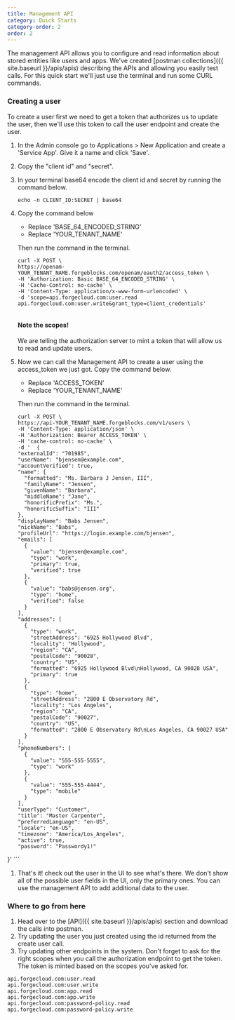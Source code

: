 ```yaml
---
title: Management API
category: Quick Starts
category-order: 2
order: 2
---
```




The management API allows you to configure and read information about stored entities like users and apps. We've created [postman collections]({{ site.baseurl }}/apis/apis) describing the APIs and allowing you easily test calls. For this quick start we'll just use the terminal and run some CURL commands. 

### Creating a user

To create a user first we need to get a token that authorizes us to update the user, then we'll use this token to call the user endpoint and create the user.

1. In the Admin console go to Applications > New Application and create a 'Service App'. Give it a name and click 'Save'.

1. Copy the "client id" and "secret".

1. In your terminal base64 encode the client id and secret by running the command below.

    ```
    echo -n CLIENT_ID:SECRET | base64
    ```
1. Copy the command below
    - Replace 'BASE_64_ENCODED_STRING' 
    - Replace 'YOUR_TENANT_NAME' 

    Then run the command in the terminal.

    ```
    curl -X POST \
    https://openam-YOUR_TENANT_NAME.forgeblocks.com/openam/oauth2/access_token \
    -H 'Authorization: Basic BASE_64_ENCODED_STRING' \
    -H 'Cache-Control: no-cache' \
    -H 'Content-Type: application/x-www-form-urlencoded' \
    -d 'scope=api.forgecloud.com:user.read api.forgecloud.com:user.write&grant_type=client_credentials'
        
    ```

   #### Note the scopes!
    We are telling the authorization server to mint a token that will allow us to read and update users.

1. Now we can call the Management API to create a user using the access_token we just got. Copy the command below.
    - Replace 'ACCESS_TOKEN'
    - Replace 'YOUR_TENANT_NAME' 

    Then run the command in the terminal.

    ```
    curl -X POST \
    https://api-YOUR_TENANT_NAME.forgeblocks.com/v1/users \
    -H 'Content-Type: application/json' \
    -H 'Authorization: Bearer ACCESS_TOKEN' \
    -H 'cache-control: no-cache' \
    -d '  {
    "externalId": "701985",
    "userName": "bjensen@example.com",
    "accountVerified": true,
    "name": {
      "formatted": "Ms. Barbara J Jensen, III",
      "familyName": "Jensen",
      "givenName": "Barbara",
      "middleName": "Jane",
      "honorificPrefix": "Ms.",
      "honorificSuffix": "III"
    },
    "displayName": "Babs Jensen",
    "nickName": "Babs",
    "profileUrl": "https://login.example.com/bjensen",
    "emails": [
      {
        "value": "bjensen@example.com",
        "type": "work",
        "primary": true,
        "verified": true
      },
      {
        "value": "babs@jensen.org",
        "type": "home",
        "verified": false
      }
    ],
    "addresses": [
      {
        "type": "work",
        "streetAddress": "6925 Hollywood Blvd",
        "locality": "Hollywood",
        "region": "CA",
        "postalCode": "90028",
        "country": "US",
        "formatted": "6925 Hollywood Blvd\nHollywood, CA 90028 USA",
        "primary": true
      },
      {
        "type": "home",
        "streetAddress": "2800 E Observatory Rd",
        "locality": "Los Angeles",
        "region": "CA",
        "postalCode": "90027",
        "country": "US",
        "formatted": "2800 E Observatory Rd\nLos Angeles, CA 90027 USA"
      }
    ],
    "phoneNumbers": [
      {
        "value": "555-555-5555",
        "type": "work"
      },
      {
        "value": "555-555-4444",
        "type": "mobile"
      }
    ],
    "userType": "Customer",
    "title": "Master Carpenter",
    "preferredLanguage": "en-US",
    "locale": "en-US",
    "timezone": "America/Los_Angeles",
    "active": true,
    "password": "Passwordy1!"
  }'
    ```

1. That's it! check out the user in the UI to see what's there. We don't show all of the possible user fields in the UI, only the primary ones. You can use the management API to add additional data to the user.

### Where to go from here

1. Head over to the [API]({{ site.baseurl }}/apis/apis) section and download the calls into postman. 
1. Try updating the user you just created using the id returned from the create user call.
1. Try updating other endpoints in the system. Don't forget to ask for the right scopes when you call the authorization endpoint to get the token. The token is minted based on the scopes you've asked for.

```
api.forgecloud.com:user.read 
api.forgecloud.com:user.write
api.forgecloud.com:app.read 
api.forgecloud.com:app.write 
api.forgecloud.com:password-policy.read 
api.forgecloud.com:password-policy.write
```



